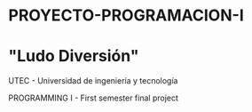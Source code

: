 # PROYECTO-PROGRAMACION-I

# "Ludo Diversión"

UTEC - Universidad de ingeniería y tecnología

PROGRAMMING I - First semester final project
